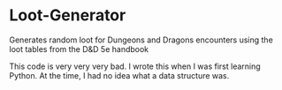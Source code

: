 # Loot-Generator
Generates random loot for Dungeons and Dragons encounters using the loot tables from the D&amp;D 5e handbook

This code is very very very bad. 
I wrote this when I was first learning Python. 
At the time, I had no idea what a data structure was. 
